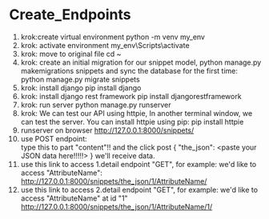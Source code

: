 # Create_Endpoints

1. krok:create virtual environment                                                  python -m venv my_env
2. krok: activate environment                                                       my_env\Scripts\activate
3. krok: move to original file                                                      cd ~ 
4. krok: create an initial migration for our snippet model,                         python manage.py makemigrations snippets
and sync the database for the first time:                                           python manage.py migrate snippets
5. krok: install django                                                             pip install django
6. krok: install django rest framework                                              pip install djangorestframework
7. krok: run server                                                                 python manage.py runserver
8. krok: We can test our API using httpie,
In another terminal window, we can test the server.
You can install httpie using pip:                                                   pip install httpie
9. runserver on browser                                                             http://127.0.0.1:8000/snippets/
10. use POST endpoint:                                                              
type this to part "content"!! and the click post 
                                                                                    {
                                                                                       "the_json": <paste your JSON data here!!!!!>
                                                                                    }
we'll receive data.
11. use this link to access 1.detail endpoint "GET",
for example: we'd like to access "AttributeName":                                   http://127.0.0.1:8000/snippets/the_json/1/AttributeName/
12. use this link to access 2.detail endpoint "GET",
for example: we'd like to access "AttributeName" at id "1"                          http://127.0.0.1:8000/snippets/the_json/1/AttributeName/1/

                                                                    
